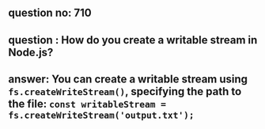 
      
## question no: 710

## question : How do you create a writable stream in Node.js?

## answer: You can create a writable stream using `fs.createWriteStream()`, specifying the path to the file: `const writableStream = fs.createWriteStream('output.txt');`
      